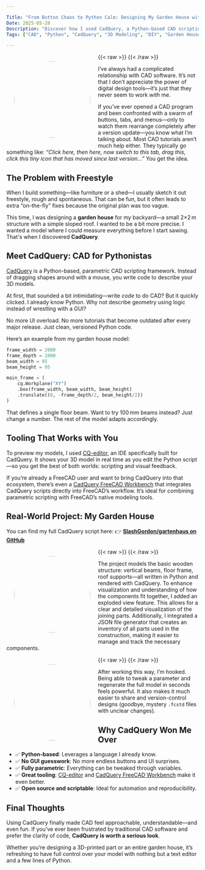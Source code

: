 ```yaml
---

Title: "From Button Chaos to Python Calm: Designing My Garden House with CadQuery"
Date: 2025-05-28
Description: "Discover how I used CadQuery, a Python-based CAD scripting framework, to design a garden house, overcoming the complexities of traditional CAD software."
Tags: ["CAD", "Python", "CadQuery", "3D Modeling", "DIY", "Garden House"]

---
```


{{< raw >}}
<img src="/images/gartenhaus/gartenhaus.png" height="auto" width="200" style="float:left;padding:20px;border-radius:50%">
{{< /raw >}}

I’ve always had a complicated relationship with CAD software. It’s not that I don’t appreciate the power of digital design tools—it’s just that they never seem to work *with* me.

If you’ve ever opened a CAD program and been confronted with a swarm of buttons, tabs, and menus—only to watch them rearrange completely after a version update—you know what I’m talking about. Most CAD tutorials aren’t much help either. They typically go something like: *“Click here, then here, now switch to this tab, drag this, click this tiny icon that has moved since last version…”* You get the idea.

## The Problem with Freestyle

When I build something—like furniture or a shed—I usually sketch it out freestyle, rough and spontaneous. That can be fun, but it often leads to extra “on-the-fly” fixes because the original plan was too vague.

This time, I was designing a **garden house** for my backyard—a small 2×2 m structure with a simple sloped roof. I wanted to be a bit more precise. I wanted a model where I could measure everything before I start sawing. That's when I discovered **CadQuery**.

## Meet CadQuery: CAD for Pythonistas

[CadQuery](https://github.com/CadQuery/cadquery) is a Python-based, parametric CAD scripting framework. Instead of dragging shapes around with a mouse, you write code to describe your 3D models.

At first, that sounded a bit intimidating—write *code* to do CAD? But it quickly clicked. I already know Python. Why not describe geometry using logic instead of wrestling with a GUI?

No more UI overload. No more tutorials that become outdated after every major release. Just clean, versioned Python code.

Here’s an example from my garden house model:

```python
frame_width = 2000
frame_depth = 2000
beam_width = 95
beam_height = 95

main_frame = (
    cq.Workplane("XY")
    .box(frame_width, beam_width, beam_height)
    .translate((0, -frame_depth/2, beam_height/2))
)
```

That defines a single floor beam. Want to try 100 mm beams instead? Just change a number. The rest of the model adapts accordingly.

## Tooling That Works with You

To preview my models, I used [CQ-editor](https://github.com/CadQuery/CQ-editor), an IDE specifically built for CadQuery. It shows your 3D model in real time as you edit the Python script—so you get the best of both worlds: scripting and visual feedback.

If you’re already a FreeCAD user and want to bring CadQuery into that ecosystem, there’s even a [CadQuery FreeCAD Workbench](https://github.com/CadQuery/cadquery-freecad-workbench) that integrates CadQuery scripts directly into FreeCAD’s workflow. It’s ideal for combining parametric scripting with FreeCAD’s native modeling tools.

## Real-World Project: My Garden House

You can find my full CadQuery script here:
👉 **[SlashGordon/gartenhaus on GitHub](https://github.com/SlashGordon/gartenhaus)**

{{< raw >}}
<img src="/images/gartenhaus/gartenhaus_exploded.png" height="auto" width="200" style="float:left;padding:20px;border-radius:50%">
{{< /raw >}}

The project models the basic wooden structure: vertical beams, floor frame, roof supports—all written in Python and rendered with CadQuery. To enhance visualization and understanding of how the components fit together, I added an exploded view feature. This allows for a clear and detailed visualization of the joining parts. Additionally, I integrated a JSON file generator that creates an inventory of all parts used in the construction, making it easier to manage and track the necessary components.

{{< raw >}}
<img src="/images/gartenhaus/parts_gartenhaus.png" height="auto" width="200" style="float:left;padding:20px;border-radius:50%">
{{< /raw >}}

After working this way, I’m hooked. Being able to tweak a parameter and regenerate the full model in seconds feels powerful. It also makes it much easier to share and version-control designs (goodbye, mystery `.fcstd` files with unclear changes).

## Why CadQuery Won Me Over

* ✅ **Python-based**: Leverages a language I already know.
* ✅ **No GUI guesswork**: No more endless buttons and UI surprises.
* ✅ **Fully parametric**: Everything can be tweaked through variables.
* ✅ **Great tooling**: [CQ-editor](https://github.com/CadQuery/CQ-editor) and [CadQuery FreeCAD Workbench](https://github.com/CadQuery/cadquery-freecad-workbench) make it even better.
* ✅ **Open source and scriptable**: Ideal for automation and reproducibility.

## Final Thoughts

Using CadQuery finally made CAD feel approachable, understandable—and even fun. If you’ve ever been frustrated by traditional CAD software and prefer the clarity of code, **CadQuery is worth a serious look**.

Whether you’re designing a 3D-printed part or an entire garden house, it’s refreshing to have full control over your model with nothing but a text editor and a few lines of Python.
